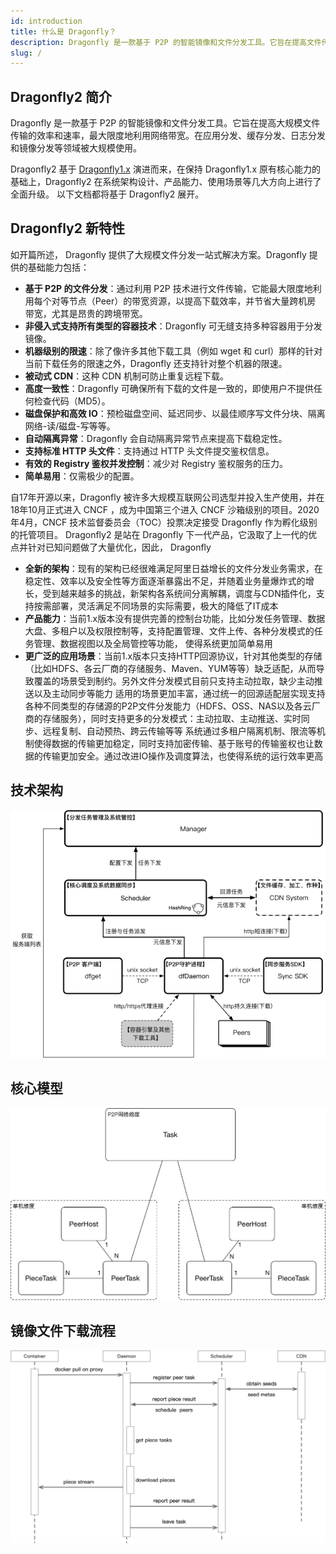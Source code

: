```yaml
---
id: introduction
title: 什么是 Dragonfly？
description: Dragonfly 是一款基于 P2P 的智能镜像和文件分发工具。它旨在提高文件传输的效率和速率，最大限度地利用网络带宽，尤其是在分发大量数据时，例如应用分发、缓存分发、日志分发和镜像分发。
slug: /
---
```


## Dragonfly2 简介

Dragonfly 是一款基于 P2P 的智能镜像和文件分发工具。它旨在提高大规模文件传输的效率和速率，最大限度地利用网络带宽。在应用分发、缓存分发、日志分发和镜像分发等领域被大规模使用。

Dragonfly2 基于 [Dragonfly1.x](https://github.com/dragonflyoss/Dragonfly) 演进而来，在保持 Dragonfly1.x 原有核心能力的基础上，Dragonfly2 在系统架构设计、产品能力、使用场景等几大方向上进行了全面升级。
以下文档都将基于 Dragonfly2 展开。

## Dragonfly2 新特性

如开篇所述， Dragonfly 提供了大规模文件分发一站式解决方案。Dragonfly 提供的基础能力包括：
- **基于 P2P 的文件分发**：通过利用 P2P 技术进行文件传输，它能最大限度地利用每个对等节点（Peer）的带宽资源，以提高下载效率，并节省大量跨机房
  带宽，尤其是昂贵的跨境带宽。
- **非侵入式支持所有类型的容器技术**：Dragonfly 可无缝支持多种容器用于分发镜像。
- **机器级别的限速**：除了像许多其他下载工具（例如 wget 和 curl）那样的针对当前下载任务的限速之外，Dragonfly 还支持针对整个机器的限速。
- **被动式 CDN**：这种 CDN 机制可防止重复远程下载。
- **高度一致性**：Dragonfly 可确保所有下载的文件是一致的，即使用户不提供任何检查代码（MD5）。
- **磁盘保护和高效 IO**：预检磁盘空间、延迟同步、以最佳顺序写文件分块、隔离网络-读/磁盘-写等等。
- **自动隔离异常**：Dragonfly 会自动隔离异常节点来提高下载稳定性。
- **支持标准 HTTP 头文件**：支持通过 HTTP 头文件提交鉴权信息。
- **有效的 Registry 鉴权并发控制**：减少对 Registry 鉴权服务的压力。
- **简单易用**：仅需极少的配置。

自17年开源以来，Dragonfly 被许多大规模互联网公司选型并投入生产使用，并在18年10月正式进入 CNCF ，成为中国第三个进入 CNCF 沙箱级别的项目。2020年4月，CNCF 技术监督委员会（TOC）投票决定接受 Dragonfly 作为孵化级别的托管项目。
Dragonfly2 是站在 Dragonfly 下一代产品，它汲取了上一代的优点并针对已知问题做了大量优化，因此， Dragonfly
- **全新的架构**：现有的架构已经很难满足阿里日益增长的文件分发业务需求，在稳定性、效率以及安全性等方面逐渐暴露出不足，并随着业务量爆炸式的增长，受到越来越多的挑战，新架构各系统间分离解耦，调度与CDN插件化，支持按需部署，灵活满足不同场景的实际需要，极大的降低了IT成本
- **产品能力**：当前1.x版本没有提供完善的控制台功能，比如分发任务管理、数据大盘、多租户以及权限控制等，支持配置管理、文件上传、各种分发模式的任务管理、数据视图以及全局管控等功能， 使得系统更加简单易用
- **更广泛的应用场景**：当前1.x版本只支持HTTP回源协议，针对其他类型的存储（比如HDFS、各云厂商的存储服务、Maven、YUM等等）缺乏适配，从而导致覆盖的场景受到制约。另外文件分发模式目前只支持主动拉取，缺少主动推送以及主动同步等能力
  适用的场景更加丰富，通过统一的回源适配层实现支持各种不同类型的存储源的P2P文件分发能力（HDFS、OSS、NAS以及各云厂商的存储服务），同时支持更多的分发模式：主动拉取、主动推送、实时同步、远程复制、自动预热、跨云传输等等
  系统通过多租户隔离机制、限流等机制使得数据的传输更加稳定，同时支持加密传输、基于账号的传输鉴权也让数据的传输更加安全。通过改进IO操作及调度算法，也使得系统的运行效率更高

## 技术架构

![arch](../resource/arch.png)

## 核心模型

![model-relations](../resource/model-relations.png)

## 镜像文件下载流程

![Downloading Container Images](../resource/image-download-flow.png)
